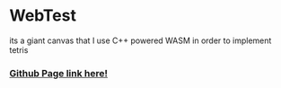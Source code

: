 # WebTest
its a giant canvas that I use C++ powered WASM in order to implement tetris

### [Github Page link here!](https://shakkar23.github.io/webtest/)
